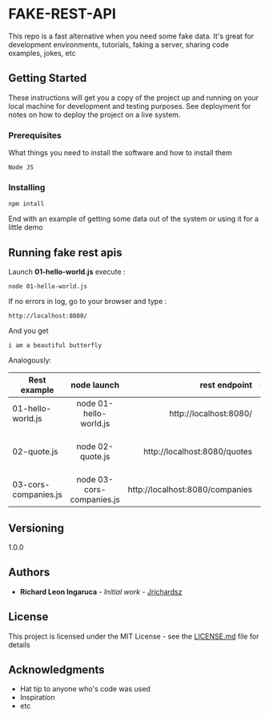 # FAKE-REST-API

This repo is a fast alternative  when you need some fake data.  It's great for development environments, tutorials, faking a server, sharing code examples, jokes, etc 


## Getting Started

These instructions will get you a copy of the project up and running on your local machine for development and testing purposes. See deployment for notes on how to deploy the project on a live system.

### Prerequisites

What things you need to install the software and how to install them

```
Node JS
```

### Installing

```
npm intall
```

End with an example of getting some data out of the system or using it for a little demo

## Running fake rest apis

Launch **01-hello-world.js** execute :

```
node 01-hello-world.js
```

If no errors in log, go to your browser and type :

```
http://localhost:8080/
```

And you get

```
i am a beautiful butterfly
```

Analogously:

| Rest example        | node launch           | rest endpoint  |	description  |
| ------------- |:-------------:| -----:| -----:|
| 01-hello-world.js      | node 01-hello-world.js | http://localhost:8080/ |  simple hello word 
| 02-quote.js      | node 02-quote.js | http://localhost:8080/quotes | javascript object to json, simple crud
| 03-cors-companies.js      | node 03-cors-companies.js | http://localhost:8080/companies | using cors in node


## Versioning

1.0.0

## Authors

* **Richard Leon Ingaruca** - *Initial work* - [Jrichardsz](https://github.com/jrichardsz)


## License

This project is licensed under the MIT License - see the [LICENSE.md](LICENSE.md) file for details

## Acknowledgments

* Hat tip to anyone who's code was used
* Inspiration
* etc

